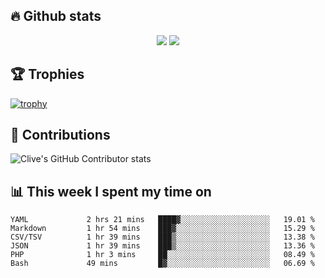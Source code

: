 ## &#128293; Github stats

<!-- GitHub Readme Streak Stats - https://github.com/DenverCoder1/github-readme-streak-stats -->
<p align="center">

<picture>
  <source 
    srcset="https://github-readme-stats.vercel.app/api?username=clivewalkden&count_private=true&show_icons=true&theme=darcula"
    media="(prefers-color-scheme: dark)"
  />
  <source
    srcset="https://github-readme-stats.vercel.app/api?username=clivewalkden&count_private=true&show_icons=true&theme=calm"
    media="(prefers-color-scheme: light), (prefers-color-scheme: no-preference)"
  />
  <img src="https://github-readme-stats.vercel.app/api?username=clivewalkden&count_private=true&show_icons=true&theme=darcula" />
</picture>

<a href="https://git.io/streak-stats" target="_blank">
  <img src="http://github-readme-streak-stats.herokuapp.com?user=clivewalkden&theme=darcula&date_format=j%20M%5B%20Y%5D" />
</a>

</p>

## &#127942; Trophies
[![trophy](https://github-profile-trophy.vercel.app/?username=clivewalkden&theme=onedark)](https://github.com/clivewalkden/github-profile-trophy)

## &#129309; Contributions
![Clive's GitHub Contributor stats](https://github-contributor-stats.vercel.app/api?username=clivewalkden)

## &#128202; This week I spent my time on
<!--START_SECTION:waka-->

```text
YAML             2 hrs 21 mins   ████▓░░░░░░░░░░░░░░░░░░░░   19.01 %
Markdown         1 hr 54 mins    ███▓░░░░░░░░░░░░░░░░░░░░░   15.29 %
CSV/TSV          1 hr 39 mins    ███▒░░░░░░░░░░░░░░░░░░░░░   13.38 %
JSON             1 hr 39 mins    ███▒░░░░░░░░░░░░░░░░░░░░░   13.36 %
PHP              1 hr 3 mins     ██░░░░░░░░░░░░░░░░░░░░░░░   08.49 %
Bash             49 mins         █▓░░░░░░░░░░░░░░░░░░░░░░░   06.69 %
```

<!--END_SECTION:waka-->
